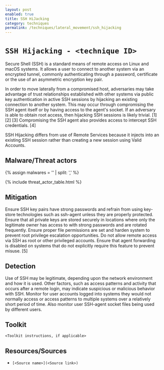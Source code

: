 ```yaml
---
layout: post
enabled: true
title: SSH HiJacking
category: techniques
permalink: /techniques/lateral_movement/ssh_hijacking
---
```

# `SSH Hijacking - <technique ID>`

Secure Shell (SSH) is a standard means of remote access on Linux and macOS systems. It allows a user to connect to another system via an encrypted tunnel, commonly authenticating through a password, certificate or the use of an asymmetric encryption key pair.

In order to move laterally from a compromised host, adversaries may take advantage of trust relationships established with other systems via public key authentication in active SSH sessions by hijacking an existing connection to another system. This may occur through compromising the SSH agent itself or by having access to the agent's socket. If an adversary is able to obtain root access, then hijacking SSH sessions is likely trivial. [1] [2] [3] Compromising the SSH agent also provides access to intercept SSH credentials. [4]

SSH Hijacking differs from use of Remote Services because it injects into an existing SSH session rather than creating a new session using Valid Accounts.

## Malware/Threat actors

{% assign malwares = '' | split: ',' %}

{% include threat_actor_table.html %}

## Mitigation

Ensure SSH key pairs have strong passwords and refrain from using key-store technologies such as ssh-agent unless they are properly protected. Ensure that all private keys are stored securely in locations where only the legitimate owner has access to with strong passwords and are rotated frequently. Ensure proper file permissions are set and harden system to prevent root privilege escalation opportunities. Do not allow remote access via SSH as root or other privileged accounts. Ensure that agent forwarding is disabled on systems that do not explicitly require this feature to prevent misuse. [5]

## Detection

Use of SSH may be legitimate, depending upon the network environment and how it is used. Other factors, such as access patterns and activity that occurs after a remote login, may indicate suspicious or malicious behavior with SSH. Monitor for user accounts logged into systems they would not normally access or access patterns to multiple systems over a relatively short period of time. Also monitor user SSH-agent socket files being used by different users.

## Toolkit

`<Toolkit instructions, if applicable>`

## Resources/Sources

* `[<Source name>](<Source link>)`
